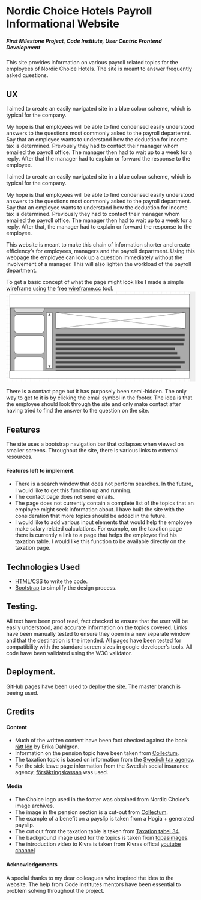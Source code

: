 

# Nordic Choice Hotels Payroll Informational Website
##### First Milestone Project, Code Institute, User Centric Frontend Development 

This site provides information on various payroll related topics for the employees 
of Nordic Choice Hotels. The site is meant to answer frequently asked questions. 

## UX
I aimed to create an easily navigated site in a blue colour scheme, which is typical for
the company. 

My hope is that employees will be able to find condensed easily understood 
answers to the questions most commonly asked to the payroll departemnt. 
Say that an employee wants to understand how the deduction for income tax
is determined. Prevously they had to contact their manager whom emailed the payroll office.
The manager then had to wait up to a week for a reply. After that the manager had to explain or forward the response to the employee.

I aimed to create an easily navigated site in a blue colour scheme, which is typical for the company. 

My hope is that employees will be able to find condensed easily understood answers 
to the questions most commonly asked to the payroll department. Say that an employee 
wants to understand how the deduction for income tax is determined. Previously they 
had to contact their manager whom emailed the payroll office. The manager then had 
to wait up to a week for a reply. After that, the manager had to explain or forward
the response to the employee. 

This website is meant to make this chain of information shorter and create 
efficiency’s for employees, managers and the payroll department. Using this webpage
the employee can look up a question immediately without the involvement of a manager. 
This will also lighten the workload of the payroll department. 

To get a basic concept of what the page might look like I made a simple wireframe 
using the free [wireframe.cc](https://wireframe.cc/) tool.
![Image of wireframe](/assets/pictures/wireframe.PNG)

There is a contact page but it has purposely been semi-hidden. The only way to
get to it is by clicking the email symbol in the footer. The idea is that the 
employee should look through the site and only make contact after having tried to 
find the answer to the question on the site.  


## Features
The site uses a bootstrap navigation bar that collapses when viewed on smaller
screens. Throughout the site, there is various links to external resources. 

#### Features left to implement. 
- There is a search window that does not perform searches. In the future, I
would like to get this function up and running. 
- The contact page does not send emails. 
- The page does not currently contain a complete list of the topics that an 
employee might seek information about. I have built the site with the consideration 
that more topics should be added in the future. 
- I would like to add various input elements that would help the employee make salary 
related calculations. For example, on the taxation page there is currently a link to 
a page that helps the employee find his taxation table. I would like this function
to be available directly on the taxation page. 



## Technologies Used
- [HTML/CSS](https://www.w3.org/html/) to write the code.
- [Bootstrap](https://getbootstrap.com/docs/3.3/) to simplify the design process.

## Testing.
All text have been proof read, fact checked to ensure that the user will be easily
understood, and accurate information on the topics covered. Links have been manually
tested to ensure they open in a new separate window and that the destination is the
intended. All pages have been tested for compatibility with the standard screen 
sizes in google developer’s tools. All code have been validated using the W3C validator. 

## Deployment.
GitHub pages have been used to deploy the site. The master branch is beeing used.

## Credits

#### Content
- Much of the written content have been fact checked against the book [rätt lön](https://www.adlibris.com/se/bok/ratt-lon-2019-9789152355480?gclid=EAIaIQobChMImO7fkLbS4QIVAkkYCh0lfwzvEAYYASABEgKbqvD_BwE/) by Erika Dahlgren.
- Information on the pension topic have been taken from  [Collectum](https://www.collectum.se/en/Private-persons/).
- The taxation topic is based on information from the [Swedich tax agency](https://www.skatteverket.se/).
- For the sick leave page information from the Swedish social insurance agency, [försäkringskassan](https://www.forsakringskassan.se/) was used.

#### Media
- The Choice logo used in the footer was obtained from Nordic Choice’s image archives. 
- The image in the pension section is a cut-out from [Collectum](https://www.collectum.se/en/Private-persons/).
- The example of a benefit on a payslip is taken from a Hogia + generated payslip. 
- The cut out from the taxation table is taken from [Taxation tabel 34](https://www.skatteverket.se/download/18.309a41aa1672ad0c83758bb/tabell-34-manad-2019.pdf). 
- The background image used for the topics is taken from [topasimages](https://www.topsimages.com/images/modern-abstract-powerpoint-templates-bubble-82.html).
- The introduction video to Kivra is taken from Kivras offical [youtube channel](https://www.youtube.com/user/KivraAB)

#### Acknowledgements 
A special thanks to my dear colleagues who inspired the idea to the website. 
The help from Code institutes mentors have been essential to problem solving throughout 
the project. 












